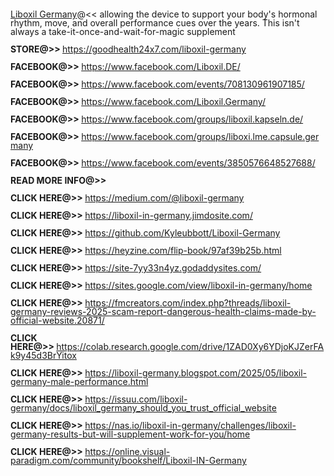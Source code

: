 <p style="margin-bottom: 0in;line-height: 100%;"><a href="https://goodhealth24x7.com/liboxil-germany">Liboxil Germany</a>@&lt;&lt; allowing the device to support your body&apos;s hormonal rhythm, move, and overall performance cues over the years. This isn&apos;t always a take-it-once-and-wait-for-magic supplement</p>
<p style="margin-bottom: 0in;line-height: 100%;"><strong>STORE@&gt;&gt;&nbsp;</strong><a href="https://goodhealth24x7.com/liboxil-germany">https://goodhealth24x7.com/liboxil-germany</a></p>
<p style="margin-bottom: 0in;line-height: 100%;"><strong>FACEBOOK@&gt;&gt;&nbsp;</strong><a href="https://www.facebook.com/Liboxil.DE/">https://www.facebook.com/Liboxil.DE/</a></p>
<p style="margin-bottom: 0in;line-height: 100%;"><strong>FACEBOOK@&gt;&gt;&nbsp;</strong><a href="https://www.facebook.com/events/708130961907185/">https://www.facebook.com/events/708130961907185/</a></p>
<p style="margin-bottom: 0in;line-height: 100%;"><strong>FACEBOOK@&gt;&gt;&nbsp;</strong><a href="https://www.facebook.com/Liboxil.Germany/">https://www.facebook.com/Liboxil.Germany/</a></p>
<p style="margin-bottom: 0in;line-height: 100%;"><strong>FACEBOOK@&gt;&gt;&nbsp;</strong><a href="https://www.facebook.com/groups/liboxil.kapseln.de/">https://www.facebook.com/groups/liboxil.kapseln.de/</a></p>
<p style="margin-bottom: 0in;line-height: 100%;"><strong>FACEBOOK@&gt;&gt;&nbsp;</strong><a href="https://www.facebook.com/groups/liboxi.lme.capsule.germany">https://www.facebook.com/groups/liboxi.lme.capsule.germany</a></p>
<p style="margin-bottom: 0in;line-height: 100%;"><strong>FACEBOOK@&gt;&gt;&nbsp;</strong><a href="https://www.facebook.com/events/3850576648527688/">https://www.facebook.com/events/3850576648527688/</a></p>
<p style="margin-bottom: 0in;line-height: 100%;"><strong>READ MORE INFO@&gt;&gt;</strong></p>
<p style="margin-bottom: 0in;line-height: 100%;"><strong>CLICK HERE@&gt;&gt;&nbsp;</strong><a href="https://medium.com/@liboxil-germany">https://medium.com/@liboxil-germany</a></p>
<p style="margin-bottom: 0in;line-height: 100%;"><strong>CLICK HERE@&gt;&gt;&nbsp;</strong><a href="https://liboxil-in-germany.jimdosite.com/">https://liboxil-in-germany.jimdosite.com/</a></p>
<p style="margin-bottom: 0in;line-height: 100%;"><strong>CLICK HERE@&gt;&gt;&nbsp;</strong><a href="https://github.com/Kyleubbott/Liboxil-Germany">https://github.com/Kyleubbott/Liboxil-Germany</a></p>
<p style="margin-bottom: 0in;line-height: 100%;"><strong>CLICK HERE@&gt;&gt;&nbsp;</strong><a href="https://heyzine.com/flip-book/97af39b25b.html">https://heyzine.com/flip-book/97af39b25b.html</a></p>
<p style="margin-bottom: 0in;line-height: 100%;"><strong>CLICK HERE@&gt;&gt;&nbsp;</strong><a href="https://site-7yy33n4yz.godaddysites.com/">https://site-7yy33n4yz.godaddysites.com/</a></p>
<p style="margin-bottom: 0in;line-height: 100%;"><strong>CLICK HERE@&gt;&gt;&nbsp;</strong><a href="https://sites.google.com/view/liboxil-in-germany/home">https://sites.google.com/view/liboxil-in-germany/home</a></p>
<p style="margin-bottom: 0in;line-height: 100%;"><strong>CLICK HERE@&gt;&gt;&nbsp;</strong><a href="https://fmcreators.com/index.php?threads/liboxil-germany-reviews-2025-scam-report-dangerous-health-claims-made-by-official-website.20871/">https://fmcreators.com/index.php?threads/liboxil-germany-reviews-2025-scam-report-dangerous-health-claims-made-by-official-website.20871/</a></p>
<p style="margin-bottom: 0in;line-height: 100%;"><strong>CLICK HERE@&gt;&gt;&nbsp;</strong><a href="https://colab.research.google.com/drive/1ZAD0Xy6YDjoKJZerFAk9y45d3BrYitox">https://colab.research.google.com/drive/1ZAD0Xy6YDjoKJZerFAk9y45d3BrYitox</a></p>
<p style="margin-bottom: 0in;line-height: 100%;"><strong>CLICK HERE@&gt;&gt;&nbsp;</strong><a href="https://liboxil-germany.blogspot.com/2025/05/liboxil-germany-male-performance.html">https://liboxil-germany.blogspot.com/2025/05/liboxil-germany-male-performance.html</a></p>
<p style="margin-bottom: 0in;line-height: 100%;"><strong>CLICK HERE@&gt;&gt;&nbsp;</strong><a href="https://issuu.com/liboxil-germany/docs/liboxil_germany_should_you_trust_official_website">https://issuu.com/liboxil-germany/docs/liboxil_germany_should_you_trust_official_website</a></p>
<p style="margin-bottom: 0in;line-height: 100%;"><strong>CLICK HERE@&gt;&gt;&nbsp;</strong><a href="https://nas.io/liboxil-in-germany/challenges/liboxil-germany-results-but-will-supplement-work-for-you/home">https://nas.io/liboxil-in-germany/challenges/liboxil-germany-results-but-will-supplement-work-for-you/home</a></p>
<p style="margin-bottom: 0in;line-height: 100%;"><strong>CLICK HERE@&gt;&gt;&nbsp;</strong><a href="https://online.visual-paradigm.com/community/bookshelf/Liboxil-IN-Germany">https://online.visual-paradigm.com/community/bookshelf/Liboxil-IN-Germany</a></p>
